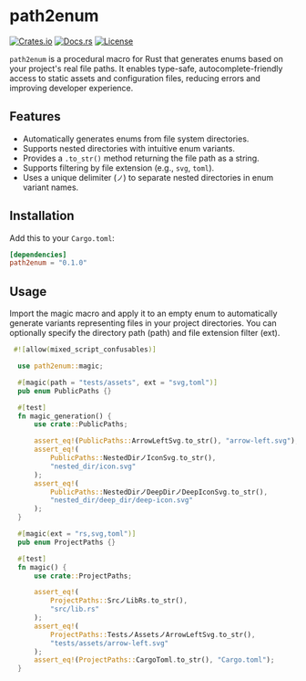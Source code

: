 # path2enum

[![Crates.io](https://img.shields.io/crates/v/path2enum.svg)](https://crates.io/crates/path2enum)
[![Docs.rs](https://docs.rs/path2enum/badge.svg)](https://docs.rs/path2enum)
[![License](https://img.shields.io/crates/l/path2enum.svg)](https://github.com/pas2rust/path2enum/blob/master/LICENSE)

`path2enum` is a procedural macro for Rust that generates enums based on your project's real file paths. It enables type-safe, autocomplete-friendly access to static assets and configuration files, reducing errors and improving developer experience.

## Features

- Automatically generates enums from file system directories.
- Supports nested directories with intuitive enum variants.
- Provides a `.to_str()` method returning the file path as a string.
- Supports filtering by file extension (e.g., `svg`, `toml`).
- Uses a unique delimiter (`ノ`) to separate nested directories in enum variant names.

## Installation

Add this to your `Cargo.toml`:

```toml
[dependencies]
path2enum = "0.1.0"
```
 
 
## Usage

Import the magic macro and apply it to an empty enum to automatically generate variants representing files in your project directories. You can optionally specify the directory path (path) and file extension filter (ext).

```rust
 #![allow(mixed_script_confusables)]

  use path2enum::magic;

  #[magic(path = "tests/assets", ext = "svg,toml")]
  pub enum PublicPaths {}

  #[test]
  fn magic_generation() {
      use crate::PublicPaths;

      assert_eq!(PublicPaths::ArrowLeftSvg.to_str(), "arrow-left.svg");
      assert_eq!(
          PublicPaths::NestedDirノIconSvg.to_str(),
          "nested_dir/icon.svg"
      );
      assert_eq!(
          PublicPaths::NestedDirノDeepDirノDeepIconSvg.to_str(),
          "nested_dir/deep_dir/deep-icon.svg"
      );
  }

  #[magic(ext = "rs,svg,toml")]
  pub enum ProjectPaths {}

  #[test]
  fn magic() {
      use crate::ProjectPaths;

      assert_eq!(
          ProjectPaths::SrcノLibRs.to_str(),
          "src/lib.rs"
      );
      assert_eq!(
          ProjectPaths::TestsノAssetsノArrowLeftSvg.to_str(),
          "tests/assets/arrow-left.svg"
      );
      assert_eq!(ProjectPaths::CargoToml.to_str(), "Cargo.toml");
  }
```